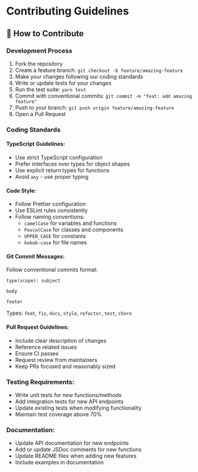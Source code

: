 # Contributing Guidelines

## 🤝 How to Contribute

### Development Process

1. Fork the repository
2. Create a feature branch: `git checkout -b feature/amazing-feature`
3. Make your changes following our coding standards
4. Write or update tests for your changes
5. Run the test suite: `yarn test`
6. Commit with conventional commits: `git commit -m "feat: add amazing feature"`
7. Push to your branch: `git push origin feature/amazing-feature`
8. Open a Pull Request

### Coding Standards

#### TypeScript Guidelines:

- Use strict TypeScript configuration
- Prefer interfaces over types for object shapes
- Use explicit return types for functions
- Avoid `any` - use proper typing

#### Code Style:

- Follow Prettier configuration
- Use ESLint rules consistently
- Follow naming conventions:
  - `camelCase` for variables and functions
  - `PascalCase` for classes and components
  - `UPPER_CASE` for constants
  - `kebab-case` for file names

#### Git Commit Messages:

Follow conventional commits format:

```
type(scope): subject

body

footer
```

Types: `feat`, `fix`, `docs`, `style`, `refactor`, `test`, `chore`

#### Pull Request Guidelines:

- Include clear description of changes
- Reference related issues
- Ensure CI passes
- Request review from maintainers
- Keep PRs focused and reasonably sized

### Testing Requirements:

- Write unit tests for new functions/methods
- Add integration tests for new API endpoints
- Update existing tests when modifying functionality
- Maintain test coverage above 70%

### Documentation:

- Update API documentation for new endpoints
- Add or update JSDoc comments for new functions
- Update README files when adding new features
- Include examples in documentation
